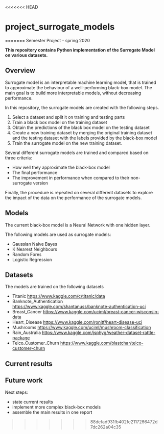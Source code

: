 <<<<<<< HEAD
# project_surrogate_models
=======
Semester Project - spring 2020 

**This repository contains Python implementation of the Surrogate Model on various datasets.**

## Overview ##

Surrogate model is an interpretable machine learning model, that is trained to approximate the behaviour of a well-performing black-box model. The main goal is to build more interpretable models, without decreasing performance. 

In this repository, the surrogate models are created with the following steps.

1. Select a dataset and split it on training and testing parts
2. Train a black box model on the training dataset
3. Obtain the predictions of the black box model on the testing dataset
4. Create a new training dataset by merging the original training dataset and the testing dataset with the labels provided by the black-box model
5. Train the surrogate model on the new training dataset.

Several different surrogate models are trained and compared based on three criteria:
- How well they approximate the black-box model
- The final performance
- The improvement in performance when compared to their non-surrogate version

Finally, the procedure is repeated on several different datasets to explore the impact of the data on the performance of the surrogate models.

## Models ##

The current black-box model is a Neural Network with one hidden layer.

The following models are used as surrogate models:

- Gaussian Naive Bayes  
- K Nearest Neighbours
- Random Fores
- Logistic Regression

## Datasets ##

The models are trained on the following datasets

- Titanic https://www.kaggle.com/c/titanic/data
- Banknote_Authentication https://www.kaggle.com/shantanuss/banknote-authentication-uci
- Breast_Cancer https://www.kaggle.com/uciml/breast-cancer-wisconsin-data
- Heart_Disease https://www.kaggle.com/ronitf/heart-disease-uci
- Mushrooms https://www.kaggle.com/uciml/mushroom-classification
- Rain_Australia https://www.kaggle.com/jsphyg/weather-dataset-rattle-package
- Telco_Customer_Churn https://www.kaggle.com/blastchar/telco-customer-churn

## Current results ##

## Future work ##

Next steps:
- state current results
- implement more complex black-box models 
- assemble the main results in one report
>>>>>>> 88defad931fb402fe2117266472d7dc262a04c35
